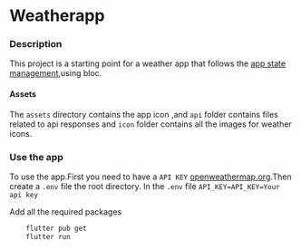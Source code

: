 # Weatherapp

### Description
This project is a starting point for a weather app that follows the
[app state management](https://flutter.dev/docs/development/data-and-backend/state-mgmt/simple),using bloc. 

#### Assets
The `assets` directory contains the app icon ,and `api` folder contains files related to api responses and `icon` folder contains all the images for weather icons.

### Use the app
To use the app.First you need to have a `API KEY` [openweathermap.org](https://openweathermap.org/).Then create a `.env` file the root directory.
In the `.env` file
`API_KEY=API_KEY=Your api key`

Add all the required packages
```bash
    flutter pub get
    flutter run
```




